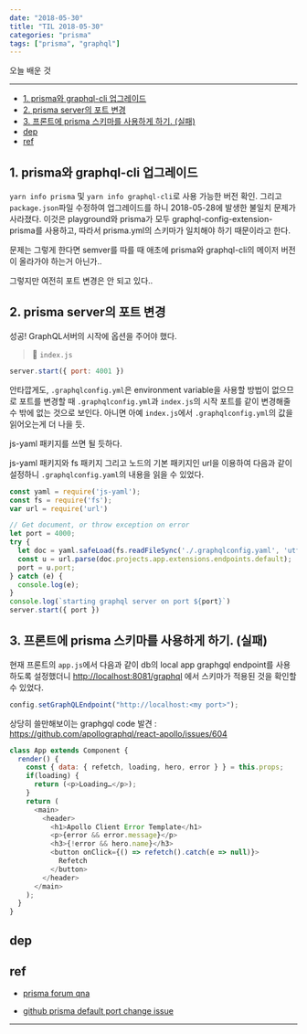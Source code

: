 ```yaml
---
date: "2018-05-30"
title: "TIL 2018-05-30"
categories: "prisma"
tags: ["prisma", "graphql"]
---
```


오늘 배운 것

----------

- [1. prisma와 graphql-cli 업그레이드](#1-prisma와-graphql-cli-업그레이드)
- [2. prisma server의 포트 변경](#2-prisma-server의-포트-변경)
- [3. 프론트에 prisma 스키마를 사용하게 하기. (실패)](#3-프론트에-prisma-스키마를-사용하게-하기-실패)
- [dep](#dep)
- [ref](#ref)

## 1. prisma와 graphql-cli 업그레이드

`yarn info prisma` 및 `yarn info graphql-cli`로 사용 가능한 버전 확인. 그리고 `package.json`파일 수정하여 업그레이드를 하니 2018-05-28에 발생한 불일치 문제가 사라졌다. 이것은 playground와 prisma가 모두 graphql-config-extension-prisma를 사용하고, 따라서 prisma.yml의 스키마가 일치해야 하기 때문이라고 한다.

문제는 그렇게 한다면 semver를 따를 때 애초에 prisma와 graphql-cli의 메이저 버전이 올라가야 하는거 아닌가..

그렇지만 여전히 포트 변경은 안 되고 있다..

## 2. prisma server의 포트 변경

성공! GraphQL서버의 시작에 옵션을 주어야 했다.

> 📁 `index.js`

```js
server.start({ port: 4001 })
```

안타깝게도, `.graphqlconfig.yml`은 environment variable을 사용할 방법이 없으므로 포트를 변경할 때 `.graphqlconfig.yml`과 `index.js`의 시작 포트를 같이 변경해줄 수 밖에 없는 것으로 보인다. 아니면 아예 `index.js`에서 `.graphqlconfig.yml`의 값을 읽어오는게 더 나을 듯.

js-yaml 패키지를 쓰면 될 듯하다.

js-yaml 패키지와 fs 패키지 그리고 노드의 기본 패키지인 url을 이용하여 다음과 같이 설정하니 `.graphqlconfig.yaml`의 내용을 읽을 수 있었다.

```js
const yaml = require('js-yaml');
const fs = require('fs');
var url = require('url')

// Get document, or throw exception on error
let port = 4000;
try {
  let doc = yaml.safeLoad(fs.readFileSync('./.graphqlconfig.yaml', 'utf8'));
  const u = url.parse(doc.projects.app.extensions.endpoints.default);
  port = u.port;
} catch (e) {
  console.log(e);
}
console.log(`starting graphql server on port ${port}`)
server.start({ port })
```

## 3. 프론트에 prisma 스키마를 사용하게 하기. (실패)

현재 프론트의 `app.js`에서 다음과 같이 db의 local app graphgql endpoint를 사용하도록 설정했더니 <http://localhost:8081/graphql> 에서 스키마가 적용된 것을 확인할 수 있었다.

```js
config.setGraphQLEndpoint("http://localhost:<my port>");
```

상당히 쓸만해보이는 graphgql code 발견 : <https://github.com/apollographql/react-apollo/issues/604>

```js
class App extends Component {
  render() {
    const { data: { refetch, loading, hero, error } } = this.props;
    if(loading) {
      return (<p>Loading…</p>);
    }
    return (
      <main>
        <header>
          <h1>Apollo Client Error Template</h1>
          <p>{error && error.message}</p>
          <h3>{!error && hero.name}</h3>
          <button onClick={() => refetch().catch(e => null)}>
            Refetch
          </button>
        </header>
      </main>
    );
  }
}
```

## dep

## ref

-   [prisma forum qna](https://www.prisma.io/forum/t/how-to-fix-invalid-prisma-yml-file-prisma-yml-should-not-have-additional-properties-additionalproperty-endpoint-errors/3303)

-   [github prisma default port change issue](https://github.com/prismagraphql/prisma/issues/2264)

----------
